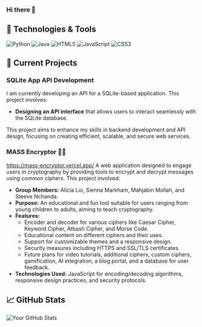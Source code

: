 ### Hi there 👋

## 🔧 Technologies & Tools
![Python](https://img.shields.io/badge/Code-Python-blue)
![Java](https://img.shields.io/badge/Code-Java-brightgreen)
![HTML5](https://img.shields.io/badge/Code-HTML5-orange)
![JavaScript](https://img.shields.io/badge/Code-JavaScript-yellow)
![CSS3](https://img.shields.io/badge/Code-CSS3-blueviolet)

## 🚧 Current Projects

### SQLite App API Development
I am currently developing an API for a SQLite-based application. This project involves:
- **Designing an API interface** that allows users to interact seamlessly with the SQLite database.

This project aims to enhance my skills in backend development and API design, focusing on creating efficient, scalable, and secure web services.

### MASS Encryptor 🚀🔐
https://mass-encryptor.vercel.app/
A web application designed to engage users in cryptography by providing tools to encrypt and decrypt messages using common ciphers. This project involved:
- **Group Members:** Alicia Loi, Sienna Markham, Mahjabin Mollah, and Steeve Nchanda.
- **Purpose:** An educational and fun tool suitable for users ranging from young children to adults, aiming to teach cryptography.
- **Features:**
  - Encoder and decoder for various ciphers like Caesar Cipher, Keyword Cipher, Atbash Cipher, and Morse Code.
  - Educational content on different ciphers and their uses.
  - Support for customizable themes and a responsive design.
  - Security measures including HTTPS and SSL/TLS certificates.
  - Future plans for video tutorials, additional ciphers, custom ciphers, gamification, AI integration, a blog portal, and a database for user feedback.
- **Technologies Used:** JavaScript for encoding/decoding algorithms, responsive design practices, and security protocols.

## 📈 GitHub Stats
![Your GitHub Stats](https://github-readme-stats.vercel.app/api?username=kxrai&show_icons=true&theme=tokyonight)

<!--
**kxrai/kxrai** is a ✨ _special_ ✨ repository because its `README.md` (this file) appears on your GitHub profile.

Here are some ideas to get you started:

- 🔭 I’m currently working on ...
- 🌱 I’m currently learning ...
- 👯 I’m looking to collaborate on ...
- 🤔 I’m looking for help with ...
- 💬 Ask me about ...
- 📫 How to reach me: ...
- 😄 Pronouns: ...
- ⚡ Fun fact: ...
-->

